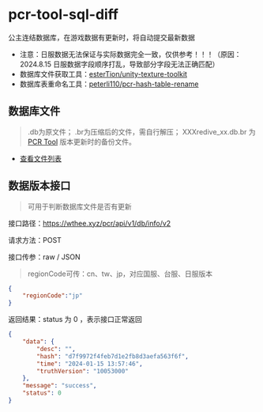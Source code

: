 # pcr-tool-sql-diff 

公主连结数据库，在游戏数据有更新时，将自动提交最新数据

- 注意：日服数据无法保证与实际数据完全一致，仅供参考！！！（原因：2024.8.15 日服数据字段顺序打乱，导致部分字段无法正确匹配）
- 数据库文件获取工具：[esterTion/unity-texture-toolkit](https://github.com/esterTion/unity-texture-toolkit)
- 数据库表重命名工具：[peterli110/pcr-hash-table-rename](https://github.com/peterli110/pcr-hash-table-rename)

## 数据库文件

> .db为原文件；
> .br为压缩后的文件，需自行解压；
> XXXredive_xx.db.br 为 [PCR Tool](https://github.com/wthee/pcr-tool) 版本更新时的备份文件。

- [查看文件列表](http://wthee.xyz/db/)

## 数据版本接口

> 可用于判断数据库文件是否有更新

接口路径：https://wthee.xyz/pcr/api/v1/db/info/v2

请求方法：POST

接口传参：raw / JSON

> regionCode可传：cn、tw、jp，对应国服、台服、日服版本

```json
{
    "regionCode":"jp"
}
```

返回结果：status 为 0 ，表示接口正常返回

```json
{
    "data": {
        "desc": "",
        "hash": "d7f9972f4feb7d1e2fb8d3aefa563f6f",
        "time": "2024-01-15 13:57:46",
        "truthVersion": "10053000"
    },
    "message": "success",
    "status": 0
}
```

